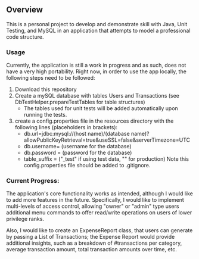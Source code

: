 ## Overview
This is a personal project to develop and demonstrate skill with Java, Unit Testing, and MySQL in an application that 
attempts to model a professional code structure.


### Usage 

Currently, the application is still a work in progress and as such, does not have a very high portability. Right now,
in order to use the app locally, the following steps need to be followed:

1) Download this repository
2) Create a mySQL database with tables Users and Transactions (see DbTestHelper.prepareTestTables for table structures)
   - The tables used for unit tests will be added automatically upon running the tests. 
3) create a config.properties file in the resources directory with the following lines (placeholders in brackets):
   - db.url=jdbc:mysql://(host name)/(database name)?allowPublicKeyRetrieval=true&useSSL=false&serverTimezone=UTC
   - db.username= (username for the database)
   - db.password = (password for the database)
   - table_suffix = ("_test" if using test data, "" for production)
   Note this config.properties file should be added to .gitignore. 

     

### Current Progress:

The application's core functionality works as intended, although I would like to add more features in the future. Specifically, I would like
to implement multi-levels of access control, allowing "owner" or "admin" type users additional menu commands to offer
read/write operations on users of lower privilege ranks. 

Also, I would like to create an ExpenseReport class, that users can generate by passing a List of Transactions; the 
Expense Report would provide additional insights, such as a breakdown of #transactions per category, average transaction
amount, total transaction amounts over time, etc. 

